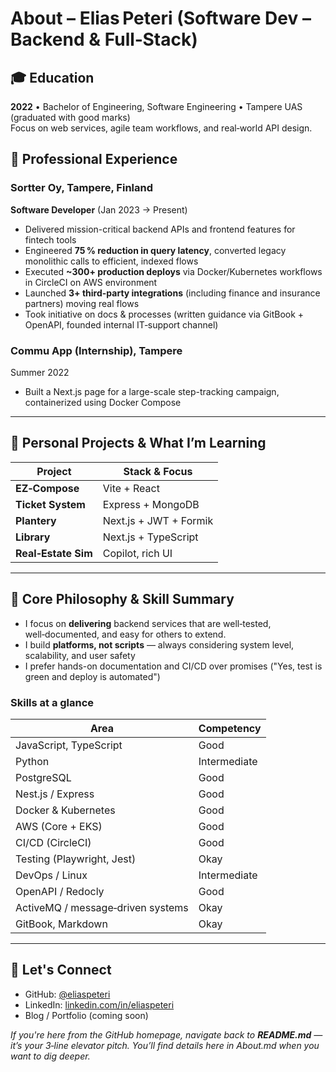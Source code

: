 # About – Elias Peteri (Software Dev – Backend & Full‑Stack)

## 🎓 Education  
**2022** • Bachelor of Engineering, Software Engineering • Tampere UAS (graduated with good marks)  
Focus on web services, agile team workflows, and real‑world API design.

## 💼 Professional Experience

### Sortter Oy, Tampere, Finland  
**Software Developer** (Jan 2023 → Present)  
- Delivered mission-critical backend APIs and frontend features for fintech tools  
- Engineered **75 % reduction in query latency**, converted legacy monolithic calls to efficient, indexed flows  
- Executed **~300+ production deploys** via Docker/Kubernetes workflows in CircleCI on AWS environment  
- Launched **3+ third-party integrations** (including finance and insurance partners) moving real flows  
- Took initiative on docs & processes (written guidance via GitBook + OpenAPI, founded internal IT‑support channel)

### Commu App (Internship), Tampere  
Summer 2022  
- Built a Next.js page for a large-scale step-tracking campaign, containerized using Docker Compose

---

## 🌱 Personal Projects & What I’m Learning

| Project         | Stack & Focus                          |
|----------------|----------------------------------------|
| **EZ‑Compose**  | Vite + React | Generates deployment YAML for devs and teams |
| **Ticket System** | Express + MongoDB | Support workflow, strong validation and email template testing |
| **Plantery**    | Next.js + JWT + Formik | Login, form validation, server-side hooks |
| **Library**      | Next.js + TypeScript | CRUD app demo with clear docs |
| **Real‑Estate Sim** | Copilot, rich UI | UI-first demo built rapidly with thoughtful architecture |

<!---
Uncomment once you have some roadmaps

🎯 **Roadmap:**  
- Release a sample middleware from Sortter codebase (mocked) — including CI, docs, versioning  
- Write technical blog posts (e.g. performance tuning, Kubernetes autoscaling, API versioning)  
- Open-source modules, seek community feedback, and encourage real pull-requests
-->
---

## 🥇 Core Philosophy & Skill Summary

- I focus on **delivering** backend services that are well‑tested, well‑documented, and easy for others to extend.
- I build **platforms, not scripts** — always considering system level, scalability, and user safety  
- I prefer hands-on documentation and CI/CD over promises ("Yes, test is green and deploy is automated")

### Skills at a glance
| Area              | Competency          |
|-------------------|---------------------|
| JavaScript, TypeScript | Good            |
| Python             | Intermediate        |
| PostgreSQL         | Good                |
| Nest.js / Express  | Good                |
| Docker & Kubernetes| Good                |
| AWS (Core + EKS)   | Good                |
| CI/CD (CircleCI)   | Good                |
| Testing (Playwright, Jest) | Okay       |
| DevOps / Linux     | Intermediate        |
| OpenAPI / Redocly  | Good                |
| ActiveMQ / message‑driven systems | Okay |
| GitBook, Markdown  | Okay                |

---

## 🧠 Let's Connect
- GitHub: [@eliaspeteri](https://github.com/eliaspeteri)  
- LinkedIn: [linkedin.com/in/eliaspeteri](https://linkedin.com/in/eliaspeteri)  
- Blog / Portfolio (coming soon)

*If you're here from the GitHub homepage, navigate back to **README.md** — it’s your 3‑line elevator pitch. You’ll find details here in About.md when you want to dig deeper.*
